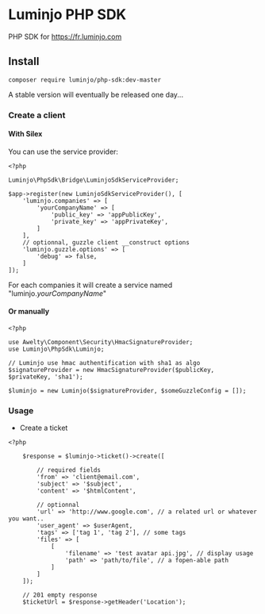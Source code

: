 # Luminjo PHP SDK

PHP SDK for https://fr.luminjo.com

## Install

```
composer require luminjo/php-sdk:dev-master
```
A stable version will eventually be released one day...

### Create a client

#### With Silex

You can use the service provider: 

```
<?php 

Luminjo\PhpSdk\Bridge\LuminjoSdkServiceProvider;

$app->register(new LuminjoSdkServiceProvider(), [
    'luminjo.companies' => [
        'yourCompanyName' => [
            'public_key' => 'appPublicKey',
            'private_key' => 'appPrivateKey',
        ]
    ],
    // optionnal, guzzle client __construct options
    'luminjo.guzzle.options' => [
        'debug' => false,
    ]
]);
```

For each companies it will create a service named "luminjo.*yourCompanyName*"

#### Or manually

```
<?php 

use Awelty\Component\Security\HmacSignatureProvider;
use Luminjo\PhpSdk\Luminjo;

// Luminjo use hmac authentification with sha1 as algo
$signatureProvider = new HmacSignatureProvider($publicKey, $privateKey, 'sha1');

$luminjo = new Luminjo($signatureProvider, $someGuzzleConfig = []);
```

### Usage

- Create a ticket 
```
<?php 

    $response = $luminjo->ticket()->create([
    
        // required fields
        'from' => 'client@email.com',
        'subject' => '$subject',
        'content' => '$htmlContent',
        
        // optionnal
        'url' => 'http://www.google.com', // a related url or whatever you want..
        'user_agent' => $userAgent, 
        'tags' => ['tag 1', 'tag 2'], // some tags
        'files' => [
            [
                'filename' => 'test avatar api.jpg', // display usage 
                'path' => 'path/to/file', // a fopen-able path
            ]
        ]
    ]);
    
    // 201 empty response
    $ticketUrl = $response->getHeader('Location');
```
